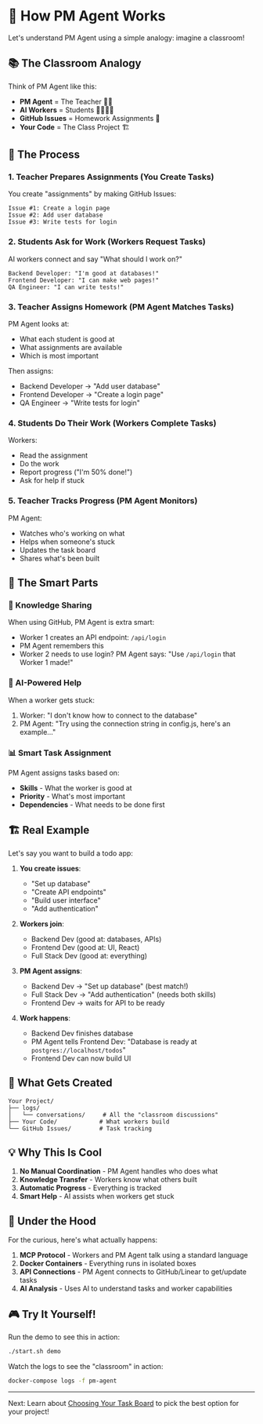 # 🧠 How PM Agent Works

Let's understand PM Agent using a simple analogy: imagine a classroom!

## 📚 The Classroom Analogy

Think of PM Agent like this:

- **PM Agent** = The Teacher 👩‍🏫
- **AI Workers** = Students 👨‍🎓👩‍🎓
- **GitHub Issues** = Homework Assignments 📝
- **Your Code** = The Class Project 🏗️

## 🔄 The Process

### 1. Teacher Prepares Assignments (You Create Tasks)

You create "assignments" by making GitHub Issues:
```
Issue #1: Create a login page
Issue #2: Add user database
Issue #3: Write tests for login
```

### 2. Students Ask for Work (Workers Request Tasks)

AI workers connect and say "What should I work on?"

```
Backend Developer: "I'm good at databases!"
Frontend Developer: "I can make web pages!"
QA Engineer: "I can write tests!"
```

### 3. Teacher Assigns Homework (PM Agent Matches Tasks)

PM Agent looks at:
- What each student is good at
- What assignments are available
- Which is most important

Then assigns:
- Backend Developer → "Add user database"
- Frontend Developer → "Create a login page"
- QA Engineer → "Write tests for login"

### 4. Students Do Their Work (Workers Complete Tasks)

Workers:
- Read the assignment
- Do the work
- Report progress ("I'm 50% done!")
- Ask for help if stuck

### 5. Teacher Tracks Progress (PM Agent Monitors)

PM Agent:
- Watches who's working on what
- Helps when someone's stuck
- Updates the task board
- Shares what's been built

## 🎯 The Smart Parts

### 🧩 Knowledge Sharing

When using GitHub, PM Agent is extra smart:

- Worker 1 creates an API endpoint: `/api/login`
- PM Agent remembers this
- Worker 2 needs to use login? PM Agent says: "Use `/api/login` that Worker 1 made!"

### 🤖 AI-Powered Help

When a worker gets stuck:
1. Worker: "I don't know how to connect to the database"
2. PM Agent: "Try using the connection string in config.js, here's an example..."

### 📊 Smart Task Assignment

PM Agent assigns tasks based on:
- **Skills** - What the worker is good at
- **Priority** - What's most important
- **Dependencies** - What needs to be done first

## 🏗️ Real Example

Let's say you want to build a todo app:

1. **You create issues**:
   - "Set up database"
   - "Create API endpoints"
   - "Build user interface"
   - "Add authentication"

2. **Workers join**:
   - Backend Dev (good at: databases, APIs)
   - Frontend Dev (good at: UI, React)
   - Full Stack Dev (good at: everything)

3. **PM Agent assigns**:
   - Backend Dev → "Set up database" (best match!)
   - Full Stack Dev → "Add authentication" (needs both skills)
   - Frontend Dev → waits for API to be ready

4. **Work happens**:
   - Backend Dev finishes database
   - PM Agent tells Frontend Dev: "Database is ready at `postgres://localhost/todos`"
   - Frontend Dev can now build UI

## 📁 What Gets Created

```
Your Project/
├── logs/
│   └── conversations/     # All the "classroom discussions"
├── Your Code/            # What workers build
└── GitHub Issues/        # Task tracking
```

## 💡 Why This Is Cool

1. **No Manual Coordination** - PM Agent handles who does what
2. **Knowledge Transfer** - Workers know what others built
3. **Automatic Progress** - Everything is tracked
4. **Smart Help** - AI assists when workers get stuck

## 🔧 Under the Hood

For the curious, here's what actually happens:

1. **MCP Protocol** - Workers and PM Agent talk using a standard language
2. **Docker Containers** - Everything runs in isolated boxes
3. **API Connections** - PM Agent connects to GitHub/Linear to get/update tasks
4. **AI Analysis** - Uses AI to understand tasks and worker capabilities

## 🎮 Try It Yourself!

Run the demo to see this in action:

```bash
./start.sh demo
```

Watch the logs to see the "classroom" in action:
```bash
docker-compose logs -f pm-agent
```

---

Next: Learn about [Choosing Your Task Board](providers.md) to pick the best option for your project!